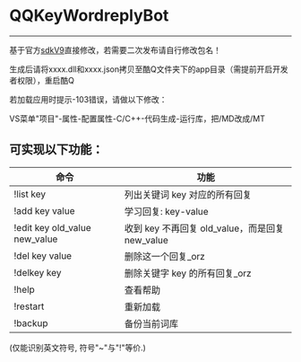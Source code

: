 # QQKeyWordreplyBot
------
基于官方[sdkV9](https://d.cqp.me/%E9%A6%96%E9%A1%B5)直接修改，若需要二次发布请自行修改包名！



生成后请将xxxx.dll和xxxx.json拷贝至酷Q文件夹下的app目录（需提前开启开发者权限），重启酷Q



若加载应用时提示-103错误，请做以下修改：


VS菜单"项目"-属性-配置属性-C/C++-代码生成-运行库，把/MD改成/MT





## 可实现以下功能：

|命令|功能|
|-----|-----|
|!list key|列出关键词 key 对应的所有回复|
|!add key value|学习回复: key-value|
|!edit key old_value new_value|收到 key 不再回复 old_value，而是回复 new_value|
|!del key value|删除这一个回复_orz|
|!delkey key|删除关键字 key 的所有回复_orz|
|!help|查看帮助|
|!restart|重新加载|
|!backup|备份当前词库|



(仅能识别英文符号, 符号"~"与"!"等价.)


